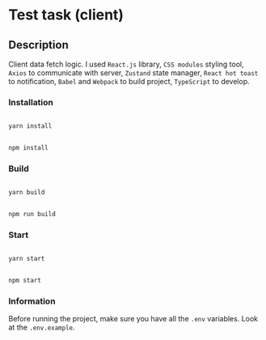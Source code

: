 # Test task (client)

## Description

Client data fetch logic. I used `React.js` library, `CSS modules` styling tool, `Axios` to communicate with server, `Zustand` state manager, `React hot toast` to notification, `Babel` and `Webpack` to build project, `TypeScript` to develop.

### Installation

```bash

yarn install

```

```bash

npm install

```

### Build

```bash

yarn build

```

```bash

npm run build

```

### Start

```bash

yarn start

```

```bash

npm start

```

### Information

Before running the project, make sure you have all the `.env` variables. Look at the `.env.example`.
